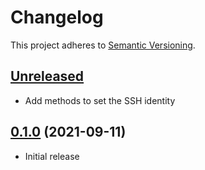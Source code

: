 # Changelog

This project adheres to [Semantic Versioning](https://semver.org/spec/v2.0.0.html).

## [Unreleased]

 * Add methods to set the SSH identity

## [0.1.0] (2021-09-11)

 * Initial release

[Unreleased]: https://github.com/ausi/remote-git/compare/0.1.0...HEAD
[0.1.0]: https://github.com/ausi/remote-git/commits/0.1.0
